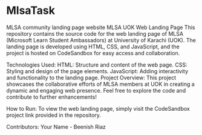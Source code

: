 # MlsaTask
MLSA community landing page website 
MLSA UOK Web Landing Page
This repository contains the source code for the web landing page of MLSA (Microsoft Learn Student Ambassadors) at University of Karachi (UOK). The landing page is developed using HTML, CSS, and JavaScript, and the project is hosted on CodeSandbox for easy access and collaboration.

Technologies Used:
HTML: Structure and content of the web page.
CSS: Styling and design of the page elements.
JavaScript: Adding interactivity and functionality to the landing page.
Project Overview:
This project showcases the collaborative efforts of MLSA members at UOK in creating a dynamic and engaging web presence. Feel free to explore the code and contribute to further enhancements!

How to Run:
To view the web landing page, simply visit the CodeSandbox project link provided in the repository.

Contributors:
Your Name - Beenish Riaz
